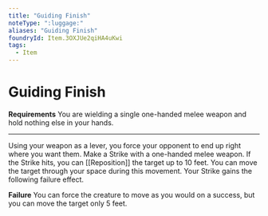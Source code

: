 ```yaml
---
title: "Guiding Finish"
noteType: ":luggage:"
aliases: "Guiding Finish"
foundryId: Item.3OXJUe2qiHA4uKwi
tags:
  - Item
---
```


# Guiding Finish

**Requirements** You are wielding a single one-handed melee weapon and hold nothing else in your hands.

* * *

Using your weapon as a lever, you force your opponent to end up right where you want them. Make a Strike with a one-handed melee weapon. If the Strike hits, you can [[Reposition]] the target up to 10 feet. You can move the target through your space during this movement. Your Strike gains the following failure effect.

**Failure** You can force the creature to move as you would on a success, but you can move the target only 5 feet.
